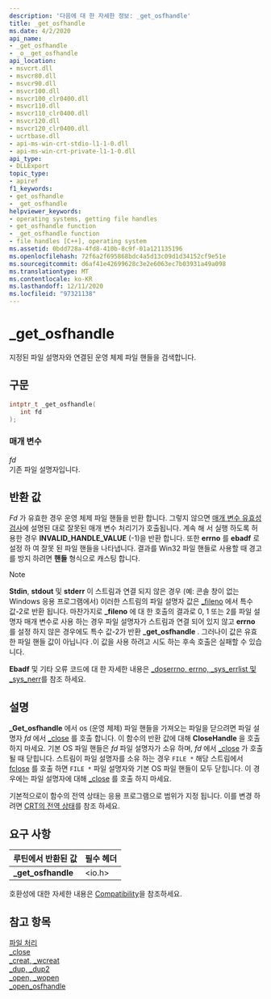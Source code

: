 ```yaml
---
description: '다음에 대 한 자세한 정보: _get_osfhandle'
title: _get_osfhandle
ms.date: 4/2/2020
api_name:
- _get_osfhandle
- _o__get_osfhandle
api_location:
- msvcrt.dll
- msvcr80.dll
- msvcr90.dll
- msvcr100.dll
- msvcr100_clr0400.dll
- msvcr110.dll
- msvcr110_clr0400.dll
- msvcr120.dll
- msvcr120_clr0400.dll
- ucrtbase.dll
- api-ms-win-crt-stdio-l1-1-0.dll
- api-ms-win-crt-private-l1-1-0.dll
api_type:
- DLLExport
topic_type:
- apiref
f1_keywords:
- get_osfhandle
- _get_osfhandle
helpviewer_keywords:
- operating systems, getting file handles
- get_osfhandle function
- _get_osfhandle function
- file handles [C++], operating system
ms.assetid: 0bdd728a-4fd8-410b-8c9f-01a121135196
ms.openlocfilehash: 72f6a2f695868bdc4a5d13c09d1d34152cf9e51e
ms.sourcegitcommit: d6af41e42699628c3e2e6063ec7b03931a49a098
ms.translationtype: MT
ms.contentlocale: ko-KR
ms.lasthandoff: 12/11/2020
ms.locfileid: "97321138"
---
```

# <a name="_get_osfhandle"></a>_get_osfhandle

지정된 파일 설명자와 연결된 운영 체제 파일 핸들을 검색합니다.

## <a name="syntax"></a>구문

```C
intptr_t _get_osfhandle(
   int fd
);
```

### <a name="parameters"></a>매개 변수

*fd*<br/>
기존 파일 설명자입니다.

## <a name="return-value"></a>반환 값

*Fd* 가 유효한 경우 운영 체제 파일 핸들을 반환 합니다. 그렇지 않으면 [매개 변수 유효성 검사](../../c-runtime-library/parameter-validation.md)에 설명된 대로 잘못된 매개 변수 처리기가 호출됩니다. 계속 해 서 실행 하도록 허용한 경우 **INVALID_HANDLE_VALUE** (-1)을 반환 합니다. 또한 **errno** 를 **ebadf** 로 설정 하 여 잘못 된 파일 핸들을 나타냅니다. 결과를 Win32 파일 핸들로 사용할 때 경고를 방지 하려면 **핸들** 형식으로 캐스팅 합니다.

> [!NOTE]
> **Stdin**, **stdout** 및 **stderr** 이 스트림과 연결 되지 않은 경우 (예: 콘솔 창이 없는 Windows 응용 프로그램에서) 이러한 스트림의 파일 설명자 값은 [_fileno](fileno.md) 에서 특수 값-2로 반환 됩니다. 마찬가지로 **_fileno** 에 대 한 호출의 결과로 0, 1 또는 2를 파일 설명자 매개 변수로 사용 하는 경우 파일 설명자가 스트림과 연결 되어 있지 않고 **errno** 를 설정 하지 않은 경우에도 특수 값-2가 반환 **_get_osfhandle** . 그러나이 값은 유효한 파일 핸들 값이 아닙니다 .이 값을 사용 하려고 시도 하는 후속 호출은 실패할 수 있습니다.

**Ebadf** 및 기타 오류 코드에 대 한 자세한 내용은 [_doserrno, errno, _sys_errlist 및 _sys_nerr](../../c-runtime-library/errno-doserrno-sys-errlist-and-sys-nerr.md)를 참조 하세요.

## <a name="remarks"></a>설명

**_Get_osfhandle** 에서 os (운영 체제) 파일 핸들을 가져오는 파일을 닫으려면 파일 설명자 *fd* 에서 [_close](close.md) 를 호출 합니다. 이 함수의 반환 값에 대해 **CloseHandle** 을 호출 하지 마세요. 기본 OS 파일 핸들은 *fd* 파일 설명자가 소유 하며, *fd* 에서 [_close](close.md) 가 호출 될 때 닫힙니다. 스트림이 파일 설명자를 소유 하는 경우 `FILE *` 해당 스트림에서 [fclose](fclose-fcloseall.md) 를 호출 하면 `FILE *` 파일 설명자와 기본 OS 파일 핸들이 모두 닫힙니다. 이 경우에는 파일 설명자에 대해 [_close](close.md) 를 호출 하지 마세요.

기본적으로이 함수의 전역 상태는 응용 프로그램으로 범위가 지정 됩니다. 이를 변경 하려면 [CRT의 전역 상태](../global-state.md)를 참조 하세요.

## <a name="requirements"></a>요구 사항

|루틴에서 반환된 값|필수 헤더|
|-------------|---------------------|
|**_get_osfhandle**|\<io.h>|

호환성에 대한 자세한 내용은 [Compatibility](../../c-runtime-library/compatibility.md)을 참조하세요.

## <a name="see-also"></a>참고 항목

[파일 처리](../../c-runtime-library/file-handling.md)<br/>
[_close](close.md)<br/>
[_creat, _wcreat](creat-wcreat.md)<br/>
[_dup, _dup2](dup-dup2.md)<br/>
[_open, _wopen](open-wopen.md)<br/>
[\_open_osfhandle](open-osfhandle.md)
